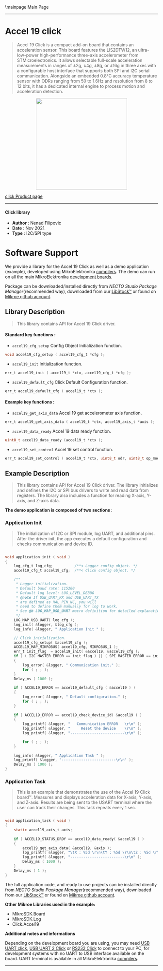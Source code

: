 \mainpage Main Page

---
# Accel 19 click

> Accel 19 Click is a compact add-on board that contains an acceleration sensor. This board features the LIS2DTW12, an ultra-low-power high-performance three-axis accelerometer from STMicroelectronics. It allows selectable full-scale acceleration measurements in ranges of ±2g, ±4g, ±8g, or ±16g in three axes with a configurable host interface that supports both SPI and I2C serial communication. Alongside an embedded 0.8°C accuracy temperature sensor with ODRs ranging from 50 to 1.6Hz and resolution from 8 to 12 bits, it has a dedicated internal engine to process motion and acceleration detection.

<p align="center">
  <img src="https://download.mikroe.com/images/click_for_ide/accel19_click.png" height=300px>
</p>

[click Product page](https://www.mikroe.com/accel-19-click)

---


#### Click library

- **Author**        : Nenad Filipovic
- **Date**          : Nov 2021.
- **Type**          : I2C/SPI type


# Software Support

We provide a library for the Accel 19 Click
as well as a demo application (example), developed using MikroElektronika
[compilers](https://www.mikroe.com/necto-studio).
The demo can run on all the main MikroElektronika [development boards](https://www.mikroe.com/development-boards).

Package can be downloaded/installed directly from *NECTO Studio Package Manager*(recommended way), downloaded from our [LibStock&trade;](https://libstock.mikroe.com) or found on [Mikroe github account](https://github.com/MikroElektronika/mikrosdk_click_v2/tree/master/clicks).

## Library Description

> This library contains API for Accel 19 Click driver.

#### Standard key functions :

- `accel19_cfg_setup` Config Object Initialization function.
```c
void accel19_cfg_setup ( accel19_cfg_t *cfg );
```

- `accel19_init` Initialization function.
```c
err_t accel19_init ( accel19_t *ctx, accel19_cfg_t *cfg );
```

- `accel19_default_cfg` Click Default Configuration function.
```c
err_t accel19_default_cfg ( accel19_t *ctx );
```

#### Example key functions :

- `accel19_get_axis_data` Accel 19 get accelerometer axis function.
```c
err_t accel19_get_axis_data ( accel19_t *ctx, accel19_axis_t *axis );
```

- `accel19_data_ready` Accel 19 data ready function.
```c
uint8_t accel19_data_ready (accel19_t *ctx );
```

- `accel19_set_control` Accel 19 set control function.
```c
err_t accel19_set_control ( accel19_t *ctx, uint8_t odr, uint8_t op_mode, uint8_t lp_mode );
```

## Example Description

> This library contains API for Accel 19 Click driver.
> The library initializes and defines the I2C or SPI bus drivers 
> to write and read data from registers. 
> The library also includes a function for reading X-axis, Y-axis, and Z-axis data.

**The demo application is composed of two sections :**

### Application Init

> The initialization of I2C or SPI module, log UART, and additional pins. 
> After the driver init, the app executes a default configuration
> and checks communication and device ID.

```c

void application_init ( void )
{
    log_cfg_t log_cfg;          /**< Logger config object. */
    accel19_cfg_t accel19_cfg;  /**< Click config object. */

    /** 
     * Logger initialization.
     * Default baud rate: 115200
     * Default log level: LOG_LEVEL_DEBUG
     * @note If USB_UART_RX and USB_UART_TX 
     * are defined as HAL_PIN_NC, you will 
     * need to define them manually for log to work. 
     * See @b LOG_MAP_USB_UART macro definition for detailed explanation.
     */
    LOG_MAP_USB_UART( log_cfg );
    log_init( &logger, &log_cfg );
    log_info( &logger, " Application Init " );

    // Click initialization.
    accel19_cfg_setup( &accel19_cfg );
    ACCEL19_MAP_MIKROBUS( accel19_cfg, MIKROBUS_1 );
    err_t init_flag  = accel19_init( &accel19, &accel19_cfg );
    if ( ( I2C_MASTER_ERROR == init_flag ) || ( SPI_MASTER_ERROR == init_flag ) )
    {
        log_error( &logger, " Communication init." );
        for ( ; ; );
    }
    Delay_ms ( 1000 );
    
    if ( ACCEL19_ERROR == accel19_default_cfg ( &accel19 ) )
    {
        log_error( &logger, " Default configuration." );
        for ( ; ; );
    }
    
    if ( ACCEL19_ERROR == accel19_check_device_id( &accel19 ) ) 
    {
        log_printf( &logger, "   Communication ERROR   \r\n" );
        log_printf( &logger, "     Reset the device    \r\n" );
        log_printf( &logger, "-------------------------\r\n" );

        for ( ; ; );
    }
    
    log_info( &logger, " Application Task " );
    log_printf( &logger, "-------------------------\r\n" );
    Delay_ms ( 1000 ); 
}

```

### Application Task

> This is an example that demonstrates the use of the Accel 19 Click board™.
> Measures and displays acceleration data for X-axis, Y-axis, and Z-axis. 
> Results are being sent to the USART terminal where the user can track their changes. 
> This task repeats every 1 sec.

```c

void application_task ( void )
{
    static accel19_axis_t axis;
    
    if ( ACCEL19_STATUS_DRDY == accel19_data_ready( &accel19 ) )
    {
        accel19_get_axis_data( &accel19, &axis );
        log_printf( &logger, "\tX : %5d \r\n\tY : %5d \r\n\tZ : %5d \r\n", axis.x, axis.y, axis.z );
        log_printf( &logger, "-------------------------\r\n" );
        Delay_ms ( 1000 );     
    }
    Delay_ms ( 1 );  
}

```

The full application code, and ready to use projects can be installed directly from *NECTO Studio Package Manager*(recommended way), downloaded from our [LibStock&trade;](https://libstock.mikroe.com) or found on [Mikroe github account](https://github.com/MikroElektronika/mikrosdk_click_v2/tree/master/clicks).

**Other Mikroe Libraries used in the example:**

- MikroSDK.Board
- MikroSDK.Log
- Click.Accel19

**Additional notes and informations**

Depending on the development board you are using, you may need
[USB UART click](https://www.mikroe.com/usb-uart-click),
[USB UART 2 Click](https://www.mikroe.com/usb-uart-2-click) or
[RS232 Click](https://www.mikroe.com/rs232-click) to connect to your PC, for
development systems with no UART to USB interface available on the board. UART
terminal is available in all MikroElektronika
[compilers](https://shop.mikroe.com/compilers).

---
